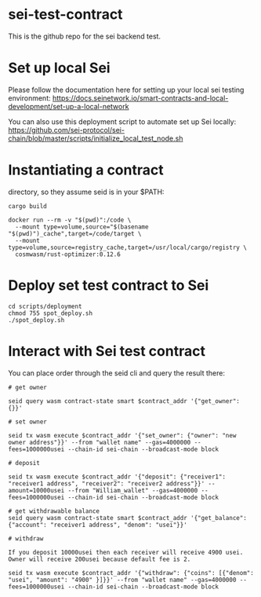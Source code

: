 # sei-test-contract

This is the github repo for the sei backend test.

# Set up local Sei

Please follow the documentation here for setting up your local sei testing environment: https://docs.seinetwork.io/smart-contracts-and-local-development/set-up-a-local-network

You can also use this deployment script to automate set up Sei locally: https://github.com/sei-protocol/sei-chain/blob/master/scripts/initialize_local_test_node.sh

# Instantiating a contract

directory, so they assume seid is in your $PATH:

```
cargo build
```

```
docker run --rm -v "$(pwd)":/code \
  --mount type=volume,source="$(basename "$(pwd)")_cache",target=/code/target \
  --mount type=volume,source=registry_cache,target=/usr/local/cargo/registry \
  cosmwasm/rust-optimizer:0.12.6
```

# Deploy set test contract to Sei

```
cd scripts/deployment
chmod 755 spot_deploy.sh
./spot_deploy.sh
```

# Interact with Sei test contract

You can place order through the seid cli and query the result there:

```
# get owner

seid query wasm contract-state smart $contract_addr '{"get_owner": {}}'

# set owner

seid tx wasm execute $contract_addr '{"set_owner": {"owner": "new owner address"}}' --from "wallet name" --gas=4000000 --fees=1000000usei --chain-id sei-chain --broadcast-mode block

# deposit

seid tx wasm execute $contract_addr '{"deposit": {"receiver1": "receiver1 address", "receiver2": "receiver2 address"}}' --amount=10000usei --from "William_wallet" --gas=4000000 --fees=1000000usei --chain-id sei-chain --broadcast-mode block

# get withdrawable balance
seid query wasm contract-state smart $contract_addr '{"get_balance": {"account": "receiver1 address", "denom": "usei"}}'

# withdraw

If you deposit 10000usei then each receiver will receive 4900 usei.
Owner will receive 200usei because default fee is 2.

seid tx wasm execute $contract_addr '{"withdraw": {"coins": [{"denom": "usei", "amount": "4900" }]}}' --from "wallet name" --gas=4000000 --fees=1000000usei --chain-id sei-chain --broadcast-mode block

```
